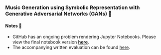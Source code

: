 ### Music Generation using Symbolic Representation with Generative Adversarial Networks (GANs) 🎼

#### Notes 🧾

- GitHub has an ongoing problem rendering Jupyter Notebooks. Please view the final notebook version **[here](https://nbviewer.jupyter.org/github/mughees-asif/dip/blob/master/deep-learning-dip.ipynb)**. 
- The accompanying written evaluation can be found [here](https://github.com/mughees-asif/music-generation-gan/blob/master/180288337.pdf).




